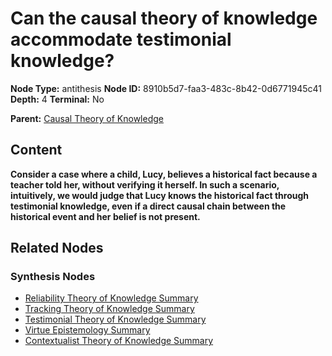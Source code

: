 # Can the causal theory of knowledge accommodate testimonial knowledge?

**Node Type:** antithesis
**Node ID:** 8910b5d7-faa3-483c-8b42-0d6771945c41
**Depth:** 4
**Terminal:** No

**Parent:** [Causal Theory of Knowledge](causal-theory-of-knowledge-synthesis-b2b10034-482f-418e-b256-f8ad46aa44f3.md)

## Content

**Consider a case where a child, Lucy, believes a historical fact because a teacher told her, without verifying it herself. In such a scenario, intuitively, we would judge that Lucy knows the historical fact through testimonial knowledge, even if a direct causal chain between the historical event and her belief is not present.**

## Related Nodes

### Synthesis Nodes

- [Reliability Theory of Knowledge Summary](reliability-theory-of-knowledge-summary-synthesis-1f0faa59-55b2-43f5-850e-bae78fb8c052.md)
- [Tracking Theory of Knowledge Summary](tracking-theory-of-knowledge-summary-synthesis-131d902f-9dd2-41fd-b072-0e328b2d8d76.md)
- [Testimonial Theory of Knowledge Summary](testimonial-theory-of-knowledge-summary-synthesis-a1d59f25-f2bf-4dd9-83d6-10a52be0facd.md)
- [Virtue Epistemology Summary](virtue-epistemology-summary-synthesis-0d18eb9a-a5e1-4c98-a495-b47d8177adbf.md)
- [Contextualist Theory of Knowledge Summary](contextualist-theory-of-knowledge-summary-synthesis-b77f40f2-8f11-422f-9b4e-997b2b062b61.md)
